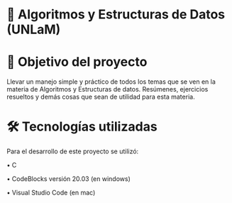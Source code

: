 # :loudspeaker:  Algoritmos y Estructuras de Datos (UNLaM)


# 📝 Objetivo del proyecto
Llevar un manejo simple y práctico de todos los temas que se ven en la materia de Algoritmos y Estructuras de datos. Resúmenes, ejercicios resueltos y demás cosas que sean de utilidad para esta materia.

# :hammer_and_wrench: Tecnologías utilizadas
Para el desarrollo de este proyecto se utilizó:

• C

• CodeBlocks versión 20.03 (en windows)

• Visual Studio Code (en mac)

